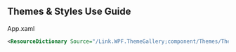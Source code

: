 ## Themes & Styles Use Guide

App.xaml

``` xml
<ResourceDictionary Source="/Link.WPF.ThemeGallery;component/Themes/Theme.Dark.xaml" />
```